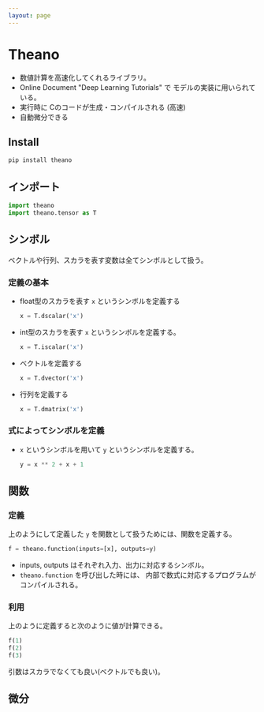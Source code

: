 ```yaml
---
layout: page
---
```


# Theano

* 数値計算を高速化してくれるライブラリ。
* Online Document "Deep Learning Tutorials" で モデルの実装に用いられている。
* 実行時に Cのコードが生成・コンパイルされる (高速)
* 自動微分できる

## Install

```sh
pip install theano
```

## インポート

```python
import theano
import theano.tensor as T
```

## シンボル

ベクトルや行列、スカラを表す変数は全てシンボルとして扱う。

### 定義の基本

* float型のスカラを表す `x` というシンボルを定義する
    ```python
    x = T.dscalar('x')
    ```
* int型のスカラを表す `x` というシンボルを定義する。
    ```python
    x = T.iscalar('x')
    ```
* ベクトルを定義する
    ```python
    x = T.dvector('x')
    ```
* 行列を定義する
    ```python
    x = T.dmatrix('x')
    ```
    
### 式によってシンボルを定義

* `x` というシンボルを用いて `y` というシンボルを定義する。
    ```python
    y = x ** 2 + x + 1
    ```

## 関数

### 定義

上のようにして定義した `y` を関数として扱うためには、関数を定義する。

```python
f = theano.function(inputs=[x], outputs=y)
```

* inputs, outputs はそれぞれ入力、出力に対応するシンボル。
* `theano.function` を呼び出した時には、 内部で数式に対応するプログラムがコンパイルされる。

### 利用

上のように定義すると次のように値が計算できる。

```python
f(1)
f(2)
f(3)
```

引数はスカラでなくても良い(ベクトルでも良い)。

## 微分

